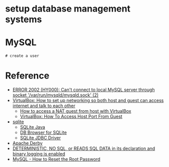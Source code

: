 # setup database management systems

# MySQL

```mysql
# create a user
```


# Reference
* [ERROR 2002 (HY000): Can't connect to local MySQL server through socket '/var/run/mysqld/mysqld.sock' (2)](https://learn.microsoft.com/en-us/answers/questions/1078183/error-2002-(hy000)-cant-connect-to-local-mysql-ser)
* [VirtualBox: How to set up networking so both host and guest can access internet and talk to each other](https://serverfault.com/questions/225155/virtualbox-how-to-set-up-networking-so-both-host-and-guest-can-access-internet)
  * [How to access a NAT guest from host with VirtualBox](https://www.xmodulo.com/access-nat-guest-from-host-virtualbox.html)
  * [VirtualBox: How To Access Host Port From Guest](https://dev.to/ahmedmusallam/virtualbox-how-to-access-host-port-from-guest-i6n)
* [sqlite](https://www.sqlite.org)
  * [SQLite Java](https://www.sqlitetutorial.net/sqlite-java/)
  * [DB Browser for SQLite](https://sqlitebrowser.org/)
  * [SQLite JDBC Driver](https://github.com/xerial/sqlite-jdbc)
* [Apache Derby](https://db.apache.org/derby/)
* [DETERMINISTIC, NO SQL, or READS SQL DATA in its declaration and binary logging is enabled](https://stackoverflow.com/questions/26015160/deterministic-no-sql-or-reads-sql-data-in-its-declaration-and-binary-logging-i)
* [MySQL - How to Reset the Root Password](https://dev.mysql.com/doc/refman/8.0/en/resetting-permissions.html)